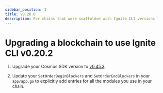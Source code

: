 ```yaml
---
sidebar_position: 1
title: v0.20.0
description: For chains that were scaffolded with Ignite CLI versions lower than v0.20.0, changes are required to use Ignite CLI v0.20.0. 
---
```


# Upgrading a blockchain to use Ignite CLI v0.20.2

1. Upgrade your Cosmos SDK version to [v0.45.3](https://github.com/cosmos/cosmos-sdk/releases/tag/v0.45.3).

2. Update your `SetOrderBeginBlockers` and `SetOrderEndBlockers` in your `app/app.go` to explicitly add entries for all the modules you use in your chain.
